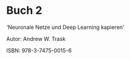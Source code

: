 # Buch 2

'Neuronale Netze und Deep Learning kapieren'

Autor:
Andrew W. Trask

ISBN: 978-3-7475-0015-6
